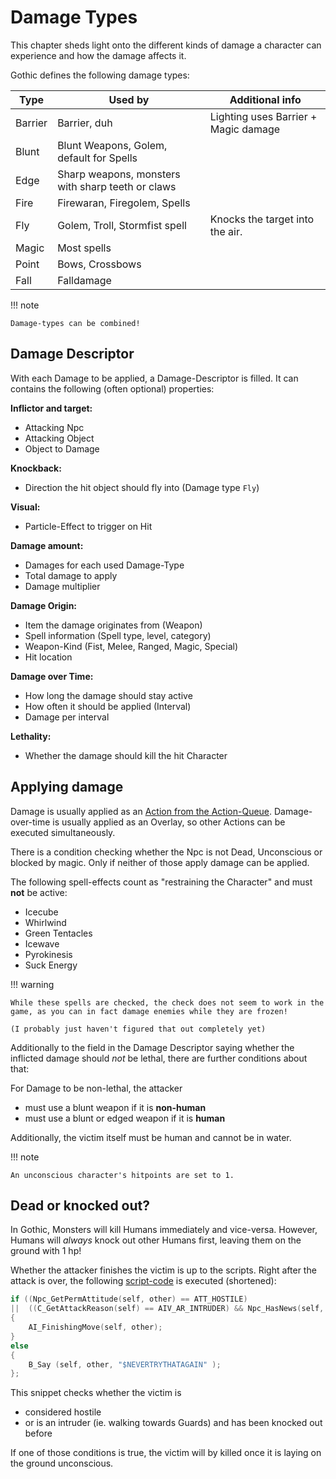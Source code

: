 # Damage Types

This chapter sheds light onto the different kinds of damage a character can experience and how the damage affects it.

Gothic defines the following damage types:

| Type    | Used by                                           | Additional info                      |
| ------- | ------------------------------------------------- | ------------------------------------ |
| Barrier | Barrier, duh                                      | Lighting uses Barrier + Magic damage |
| Blunt   | Blunt Weapons, Golem, default for Spells          |                                      |
| Edge    | Sharp weapons, monsters with sharp teeth or claws |                                      |
| Fire    | Firewaran, Firegolem, Spells                      |                                      |
| Fly     | Golem, Troll, Stormfist spell                     | Knocks the target into the air.      |
| Magic   | Most spells                                       |                                      |
| Point   | Bows, Crossbows                                   |                                      |
| Fall    | Falldamage                                        |                                      |

!!! note

    Damage-types can be combined!

## Damage Descriptor

With each Damage to be applied, a Damage-Descriptor is filled. It can contains the following (often optional) properties:

**Inflictor and target:**

- Attacking Npc
- Attacking Object
- Object to Damage

**Knockback:**

- Direction the hit object should fly into (Damage type `Fly`)

**Visual:**

- Particle-Effect to trigger on Hit

**Damage amount:**

- Damages for each used Damage-Type
- Total damage to apply
- Damage multiplier

**Damage Origin:**

- Item the damage originates from (Weapon)
- Spell information (Spell type, level, category)
- Weapon-Kind (Fist, Melee, Ranged, Magic, Special)
- Hit location

**Damage over Time:**

- How long the damage should stay active
- How often it should be applied (Interval)
- Damage per interval

**Lethality:**

- Whether the damage should kill the hit Character

## Applying damage

Damage is usually applied as an [Action from the Action-Queue](ActionQueue.md). Damage-over-time is usually applied as an Overlay, so other Actions can be executed simultaneously.

There is a condition checking whether the Npc is not Dead, Unconscious or blocked by magic. Only if neither of those apply damage can be applied.

The following spell-effects count as "restraining the Character" and must **not** be active:

- Icecube
- Whirlwind
- Green Tentacles
- Icewave
- Pyrokinesis
- Suck Energy

!!! warning

    While these spells are checked, the check does not seem to work in the game, as you can in fact damage enemies while they are frozen!

    (I probably just haven't figured that out completely yet)

Additionally to the field in the Damage Descriptor saying whether the inflicted damage should _not_ be lethal, there are further conditions about that:

For Damage to be non-lethal, the attacker

- must use a blunt weapon if it is **non-human**
- must use a blunt or edged weapon if it is **human**

Additionally, the victim itself must be human and cannot be in water.

!!! note

    An unconscious character's hitpoints are set to 1.

## Dead or knocked out?

In Gothic, Monsters will kill Humans immediately and vice-versa. However, Humans will _always_ knock out other Humans first, leaving them on the ground with 1 hp!

Whether the attacker finishes the victim is up to the scripts. Right after the attack is over, the following [script-code](https://github.com/GothicII/GOTHIC-MOD-Development-Kit/blob/4071a70b3a8943e374ccbf886986e494b4be0858/gothic/_work/data/Scripts/content/AI/ZS_Human/ZS_Attack.d#L211) is executed (shortened):

```c
if ((Npc_GetPermAttitude(self, other) == ATT_HOSTILE)
||	((C_GetAttackReason(self) == AIV_AR_INTRUDER) && Npc_HasNews(self, NEWS_DEFEAT,self, other)))
{
    AI_FinishingMove(self, other);
}
else
{
    B_Say (self, other, "$NEVERTRYTHATAGAIN" );
};
```

This snippet checks whether the victim is

- considered hostile
- or is an intruder (ie. walking towards Guards) and has been knocked out before

If one of those conditions is true, the victim will by killed once it is laying on the ground unconscious.
